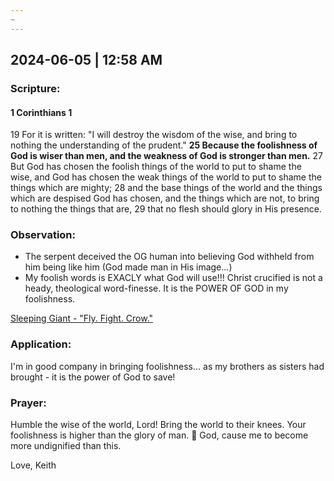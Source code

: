 ```yaml
---
~
---
```


## 2024-06-05 | 12:58 AM

### Scripture:
#### 1 Corinthians 1
19 For it is written: "I will destroy the wisdom of the wise, and bring to nothing the understanding of the prudent."
**25 Because the foolishness of God is wiser than men, and the weakness of God is stronger than men.**
27 But God has chosen the foolish things of the world to put to shame the wise, and God has chosen the weak things of the world to put to shame the things which are mighty; 28 and the base things of the world and the things which are despised God has chosen, and the things which are not, to bring to nothing the things that are, 29 that no flesh should glory in His presence.

### Observation:
- The serpent deceived the OG human into believing God withheld from him being like him (God made man in His image…)
- My foolish words is EXACLY what God will use!!! Christ crucified is not a heady, theological word-finesse. It is the POWER OF GOD in my foolishness.

[Sleeping Giant - "Fly. Fight. Crow."](https://open.spotify.com/track/3Ex7VttOcIJB6BZZ2Ln88i?si=qQR9bCvgQgWiXEEaYzYnXA&context=spotify%3Aalbum%3A2JL7FOonVBrkQqWnz7hnda)

### Application:
I'm in good company in bringing foolishness… as my brothers as sisters had brought - it is the power of God to save!

### Prayer:
Humble the wise of the world, Lord! Bring the world to their knees. Your foolishness is higher than the glory of man. 🤯
God, cause me to become more undignified than this.

Love,
Keith


